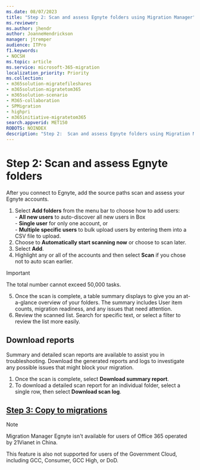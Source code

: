 ```yaml
---
ms.date: 08/07/2023
title: "Step 2: Scan and assess Egnyte folders using Migration Manager"
ms.reviewer: 
ms.author: jhendr
author: JoanneHendrickson
manager: jtremper
audience: ITPro
f1.keywords:
- NOCSH
ms.topic: article
ms.service: microsoft-365-migration
localization_priority: Priority
ms.collection:
- m365solution-migratefileshares
- m365solution-migratetom365
- m365solution-scenario
- M365-collaboration
- SPMigration
- highpri
- m365initiative-migratetom365
search.appverid: MET150
ROBOTS: NOINDEX
description: "Step 2:  Scan and assess Egnyte folders using Migration Manager."
---
```


# Step 2: Scan and assess Egnyte folders

After you connect to Egnyte, add the source paths scan and assess your Egnyte accounts.

1. Select **Add folders** from the menu bar to choose how to add users:</br> - **All new users** to auto-discover all new users in Box</br>- **Single user** for only one account,  or </br>- **Multiple specific users** to bulk upload users by entering them into a CSV file to upload.
2. Choose to **Automatically start scanning now** or choose to scan later.
3. Select **Add**.
4. Highlight any or all of the accounts and then select **Scan** if you chose not to auto scan earlier.

>[!Important]
> The total number cannot exceed 50,000 tasks.

5. Once the scan is complete, a table summary displays to give you an at-a-glance overview of your folders. The summary includes User item counts, migration readiness, and any issues that need attention. 
4. Review the scanned list. Search for specific text, or select a filter to review the list more easily.


## Download reports

Summary and detailed scan reports are available to assist you in troubleshooting. Download the generated reports and logs to investigate any possible issues that might block your migration.

1. Once the scan is complete, select **Download summary report**.
2. To download a detailed scan report for an individual folder, select a single row, then select **Download scan log**.   </br>

## [**Step 3: Copy to migrations**](mm-egnyte-step3-copy-to-migrations.md)


>[!NOTE]
>Migration Manager Egnyte isn't available for users of Office 365 operated by 21Vianet in China.
>
> This feature is also not supported for users of the Government Cloud, including GCC, Consumer, GCC High, or DoD.
